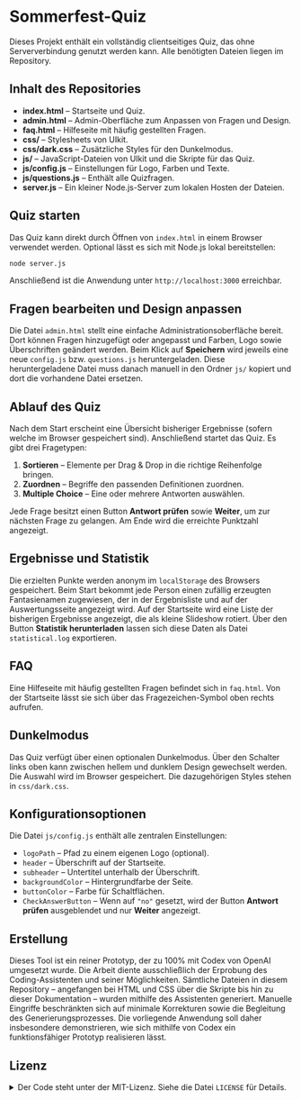 # Sommerfest-Quiz

Dieses Projekt enthält ein vollständig clientseitiges Quiz, das ohne Serververbindung genutzt werden kann. Alle benötigten Dateien liegen im Repository.

## Inhalt des Repositories

- **index.html** – Startseite und Quiz.
- **admin.html** – Admin-Oberfläche zum Anpassen von Fragen und Design.
- **faq.html** – Hilfeseite mit häufig gestellten Fragen.
- **css/** – Stylesheets von UIkit.
- **css/dark.css** – Zusätzliche Styles für den Dunkelmodus.
- **js/** – JavaScript-Dateien von UIkit und die Skripte für das Quiz.
- **js/config.js** – Einstellungen für Logo, Farben und Texte.
- **js/questions.js** – Enthält alle Quizfragen.
- **server.js** – Ein kleiner Node.js-Server zum lokalen Hosten der Dateien.

## Quiz starten

Das Quiz kann direkt durch Öffnen von `index.html` in einem Browser verwendet werden. Optional lässt es sich mit Node.js lokal bereitstellen:

```bash
node server.js
```

Anschließend ist die Anwendung unter `http://localhost:3000` erreichbar.

## Fragen bearbeiten und Design anpassen

Die Datei `admin.html` stellt eine einfache Administrationsoberfläche bereit. Dort können Fragen hinzugefügt oder angepasst und Farben, Logo sowie Überschriften geändert werden. Beim Klick auf **Speichern** wird jeweils eine neue `config.js` bzw. `questions.js` heruntergeladen. Diese heruntergeladene Datei muss danach manuell in den Ordner `js/` kopiert und dort die vorhandene Datei ersetzen.

## Ablauf des Quiz

Nach dem Start erscheint eine Übersicht bisheriger Ergebnisse (sofern welche im Browser gespeichert sind). Anschließend startet das Quiz. Es gibt drei Fragetypen:

1. **Sortieren** – Elemente per Drag & Drop in die richtige Reihenfolge bringen.
2. **Zuordnen** – Begriffe den passenden Definitionen zuordnen.
3. **Multiple Choice** – Eine oder mehrere Antworten auswählen.

Jede Frage besitzt einen Button **Antwort prüfen** sowie **Weiter**, um zur nächsten Frage zu gelangen. Am Ende wird die erreichte Punktzahl angezeigt.

## Ergebnisse und Statistik

Die erzielten Punkte werden anonym im `localStorage` des Browsers gespeichert. Beim Start bekommt jede Person einen zufällig erzeugten Fantasienamen zugewiesen, der in der Ergebnisliste und auf der Auswertungsseite angezeigt wird. Auf der Startseite wird eine Liste der bisherigen Ergebnisse angezeigt, die als kleine Slideshow rotiert. Über den Button **Statistik herunterladen** lassen sich diese Daten als Datei `statistical.log` exportieren.

## FAQ

Eine Hilfeseite mit häufig gestellten Fragen befindet sich in `faq.html`. Von der Startseite lässt sie sich über das Fragezeichen-Symbol oben rechts aufrufen.

## Dunkelmodus

Das Quiz verfügt über einen optionalen Dunkelmodus. Über den Schalter links oben kann zwischen hellem und dunklem Design gewechselt werden. Die Auswahl wird im Browser gespeichert. Die dazugehörigen Styles stehen in `css/dark.css`.

## Konfigurationsoptionen

Die Datei `js/config.js` enthält alle zentralen Einstellungen:

- `logoPath` – Pfad zu einem eigenen Logo (optional).
- `header` – Überschrift auf der Startseite.
- `subheader` – Untertitel unterhalb der Überschrift.
- `backgroundColor` – Hintergrundfarbe der Seite.
- `buttonColor` – Farbe für Schaltflächen.
- `CheckAnswerButton` – Wenn auf `"no"` gesetzt, wird der Button **Antwort prüfen** ausgeblendet und nur **Weiter** angezeigt.

## Erstellung

Dieses Tool ist ein reiner Prototyp, der zu 100% mit Codex von OpenAI umgesetzt wurde. Die Arbeit diente ausschließlich der Erprobung des Coding-Assistenten und seiner Möglichkeiten. Sämtliche Dateien in diesem Repository – angefangen bei HTML und CSS über die Skripte bis hin zu dieser Dokumentation – wurden mithilfe des Assistenten generiert. Manuelle Eingriffe beschränkten sich auf minimale Korrekturen sowie die Begleitung des Generierungsprozesses. Die vorliegende Anwendung soll daher insbesondere demonstrieren, wie sich mithilfe von Codex ein funktionsfähiger Prototyp realisieren lässt.

## Lizenz

<details>
<summary>Der Code steht unter der MIT-Lizenz. Siehe die Datei <code>LICENSE</code> für Details.</summary>

```text
MIT License

Copyright (c) 2025 calhelp

Permission is hereby granted, free of charge, to any person obtaining a copy
of this software and associated documentation files (the "Software"), to deal
in the Software without restriction, including without limitation the rights
to use, copy, modify, merge, publish, distribute, sublicense, and/or sell
copies of the Software, and to permit persons to whom the Software is
furnished to do so, subject to the following conditions:

The above copyright notice and this permission notice shall be included in all
copies or substantial portions of the Software.

THE SOFTWARE IS PROVIDED "AS IS", WITHOUT WARRANTY OF ANY KIND, EXPRESS OR
IMPLIED, INCLUDING BUT NOT LIMITED TO THE WARRANTIES OF MERCHANTABILITY,
FITNESS FOR A PARTICULAR PURPOSE AND NONINFRINGEMENT. IN NO EVENT SHALL THE
AUTHORS OR COPYRIGHT HOLDERS BE LIABLE FOR ANY CLAIM, DAMAGES OR OTHER
LIABILITY, WHETHER IN AN ACTION OF CONTRACT, TORT OR OTHERWISE, ARISING FROM,
OUT OF OR IN CONNECTION WITH THE SOFTWARE OR THE USE OR OTHER DEALINGS IN THE
SOFTWARE.
```

</details>
